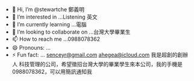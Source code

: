 - 👋 Hi, I’m @stewartche 鄭義明
- 👀 I’m interested in ...Listening 英文
- 🌱 I’m currently learning ...電腦
- 💞️ I’m looking to collaborate on ...台灣大學畢業生
- 📫 How to reach me ...0988078362
- 😄 Pronouns: ...
- ⚡ Fun fact: ...
senceyr@gmail.com
ahegea@icloud.com
我是超創的創辦人
科技管理的公司，希望徵招台灣大學的畢業學生來本公司，我的手機是0988078362，可以用簡訊通知我
<!---
stewartche/stewartche is a ✨ special ✨ repository because its `README.md` (this file) appears on your GitHub profile.
You can click the Preview link to take a look at your changes.
--->
